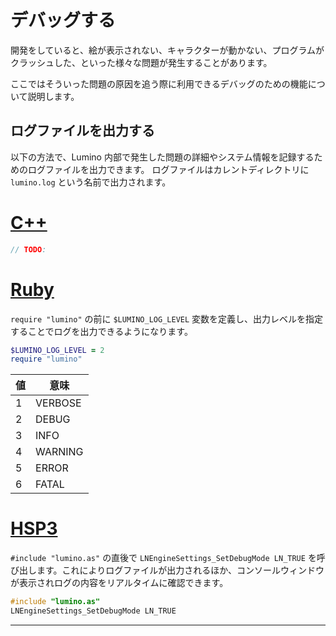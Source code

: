 デバッグする
==========

開発をしていると、絵が表示されない、キャラクターが動かない、プログラムがクラッシュした、といった様々な問題が発生することがあります。

ここではそういった問題の原因を追う際に利用できるデバッグのための機能について説明します。


ログファイルを出力する
----------

以下の方法で、Lumino 内部で発生した問題の詳細やシステム情報を記録するためのログファイルを出力できます。
ログファイルはカレントディレクトリに `lumino.log` という名前で出力されます。

<!-- -------------------------------------------------------------------------------- -->
# [C++](#tab/lang-cpp)

```cpp
// TODO:
```

# [Ruby](#tab/lang-ruby)

`require "lumino"` の前に `$LUMINO_LOG_LEVEL` 変数を定義し、出力レベルを指定することでログを出力できるようになります。

```ruby
$LUMINO_LOG_LEVEL = 2
require "lumino"
```

| 値 | 意味 |
|---|---|
| 1 | VERBOSE |
| 2 | DEBUG |
| 3 | INFO |
| 4 | WARNING |
| 5 | ERROR |
| 6 | FATAL |

# [HSP3](#tab/lang-hsp3)

`#include "lumino.as"` の直後で `LNEngineSettings_SetDebugMode LN_TRUE` を呼び出します。これによりログファイルが出力されるほか、コンソールウィンドウが表示されログの内容をリアルタイムに確認できます。

```c
#include "lumino.as"
LNEngineSettings_SetDebugMode LN_TRUE
```
---
<!-- -------------------------------------------------------------------------------- -->

